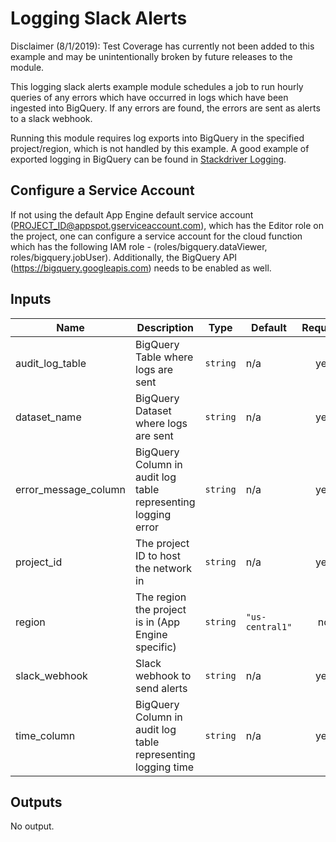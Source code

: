 # Logging Slack Alerts

Disclaimer (8/1/2019): Test Coverage has currently not been added to this example and may be unintentionally broken by future releases to the module.

This logging slack alerts example module schedules a job to run hourly queries of any errors which have occurred in logs which have been ingested into BigQuery. If any errors are found, the errors are sent as alerts to a slack webhook.

Running this module requires log exports into BigQuery in the specified project/region, which is not handled by this example.
A good example of exported logging in BigQuery can be found in [Stackdriver Logging](https://cloud.google.com/logging/docs/export/).

## Configure a Service Account

If not using the default App Engine default service account (PROJECT_ID@appspot.gserviceaccount.com), which has the Editor role on the project, one can configure a service account for the cloud function which has the following IAM role - (roles/bigquery.dataViewer, roles/bigquery.jobUser). Additionally, the BigQuery API (https://bigquery.googleapis.com) needs to be enabled as well.


<!-- BEGINNING OF PRE-COMMIT-TERRAFORM DOCS HOOK -->
## Inputs

| Name | Description | Type | Default | Required |
|------|-------------|------|---------|:--------:|
| audit\_log\_table | BigQuery Table where logs are sent | `string` | n/a | yes |
| dataset\_name | BigQuery Dataset where logs are sent | `string` | n/a | yes |
| error\_message\_column | BigQuery Column in audit log table representing logging error | `string` | n/a | yes |
| project\_id | The project ID to host the network in | `string` | n/a | yes |
| region | The region the project is in (App Engine specific) | `string` | `"us-central1"` | no |
| slack\_webhook | Slack webhook to send alerts | `string` | n/a | yes |
| time\_column | BigQuery Column in audit log table representing logging time | `string` | n/a | yes |

## Outputs

No output.

<!-- END OF PRE-COMMIT-TERRAFORM DOCS HOOK -->
